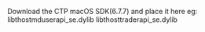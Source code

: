 Download the CTP macOS SDK(6.7.7) and place it here
eg: libthostmduserapi_se.dylib libthosttraderapi_se.dylib
